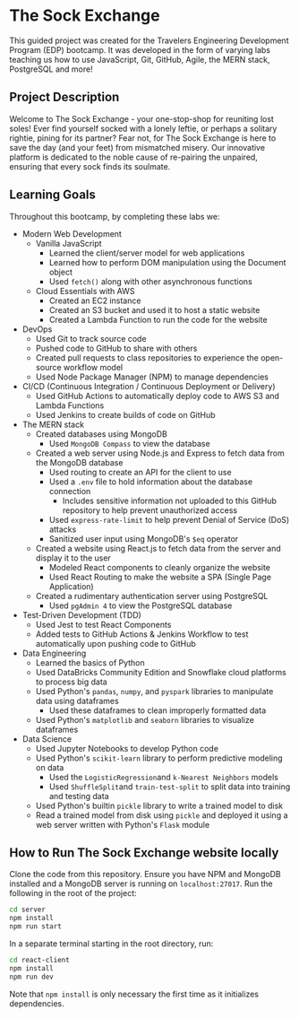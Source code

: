 # The Sock Exchange
This guided project was created for the Travelers Engineering Development Program (EDP) bootcamp.
It was developed in the form of varying labs teaching us how to use JavaScript, Git, GitHub, Agile, the MERN stack, PostgreSQL and more!

## Project Description
Welcome to The Sock Exchange - your one-stop-shop for reuniting lost soles!
Ever find yourself socked with a lonely leftie, or perhaps a solitary rightie, pining for its partner? 
Fear not, for The Sock Exchange is here to save the day (and your feet) from mismatched misery. 
Our innovative platform is dedicated to the noble cause of re-pairing the unpaired, ensuring that every sock finds its soulmate.

## Learning Goals
Throughout this bootcamp, by completing these labs we:
- Modern Web Development
    - Vanilla JavaScript
        - Learned the client/server model for web applications
        - Learned how to perform DOM manipulation using the Document object
        - Used `fetch()` along with other asynchronous functions
    - Cloud Essentials with AWS
        - Created an EC2 instance
        - Created an S3 bucket and used it to host a static website
        - Created a Lambda Function to run the code for the website
- DevOps
    - Used Git to track source code
    - Pushed code to GitHub to share with others
    - Created pull requests to class repositories to experience the open-source workflow model
    - Used Node Package Manager (NPM) to manage dependencies
- CI/CD (Continuous Integration / Continuous Deployment or Delivery)
    - Used GitHub Actions to automatically deploy code to AWS S3 and Lambda Functions
    - Used Jenkins to create builds of code on GitHub
- The MERN stack
    - Created databases using MongoDB
        - Used `MongoDB Compass` to view the database
    - Created a web server using Node.js and Express to fetch data from the MongoDB database
        - Used routing to create an API for the client to use
        - Used a `.env` file to hold information about the database connection
            - Includes sensitive information not uploaded to this GitHub repository to help prevent unauthorized access
        - Used `express-rate-limit` to help prevent Denial of Service (DoS) attacks
        - Sanitized user input using MongoDB's `$eq` operator
    - Created a website using React.js to fetch data from the server and display it to the user
        - Modeled React components to cleanly organize the website
        - Used React Routing to make the website a SPA (Single Page Application)
    - Created a rudimentary authentication server using PostgreSQL
        - Used `pgAdmin 4` to view the PostgreSQL database
- Test-Driven Development (TDD)
    - Used Jest to test React Components
    - Added tests to GitHub Actions & Jenkins Workflow to test automatically upon pushing code to GitHub
- Data Engineering
    - Learned the basics of Python
    - Used DataBricks Community Edition and Snowflake cloud platforms to process big data
    - Used Python's `pandas`, `numpy`, and `pyspark` libraries to manipulate data using dataframes
        - Used these dataframes to clean improperly formatted data
    - Used Python's `matplotlib` and `seaborn` libraries to visualize dataframes
- Data Science
    - Used Jupyter Notebooks to develop Python code
    - Used Python's `scikit-learn` library to perform predictive modeling on data
        - Used the `LogisticRegression`and `k-Nearest Neighbors` models
        - Used `ShuffleSplit`and `train-test-split` to split data into training and testing data
    - Used Python's builtin `pickle` library to write a trained model to disk
    - Read a trained model from disk using `pickle` and deployed it using a web server written with Python's `Flask` module

## How to Run The Sock Exchange website locally
Clone the code from this repository. Ensure you have NPM and MongoDB installed and a MongoDB server is running on `localhost:27017`. Run the following in the root of the project:

```bash
cd server
npm install
npm run start
```

In a separate terminal starting in the root directory, run:
```bash
cd react-client
npm install
npm run dev
```
Note that `npm install` is only necessary the first time as it initializes dependencies.
